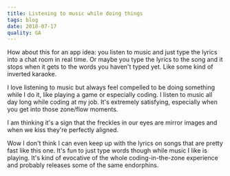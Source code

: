 ```yaml
---
title: Listening to music while doing things
tags: blog
date: 2018-07-17
quality: GA
---
```


How about this for an app idea: you listen to music and just type the lyrics into a chat room in real time. Or maybe you type the lyrics to the song and it stops when it gets to the words you haven't typed yet. Like some kind of inverted karaoke.

I love listening to music but always feel compelled to be doing something while I do it, like playing a game or especially coding. I listen to music all day long while coding at my job. It's extremely satisfying, especially when you get into those zone/flow moments.

I am thinking it's a sign that the freckles in our eyes are mirror images and when we kiss they're perfectly aligned.

Wow I don't think I can even keep up with the lyrics on songs that are pretty fast like this one. It's fun to just type words though while music I like is playing. It's kind of evocative of the whole coding-in-the-zone experience and probably releases some of the same endorphins.
